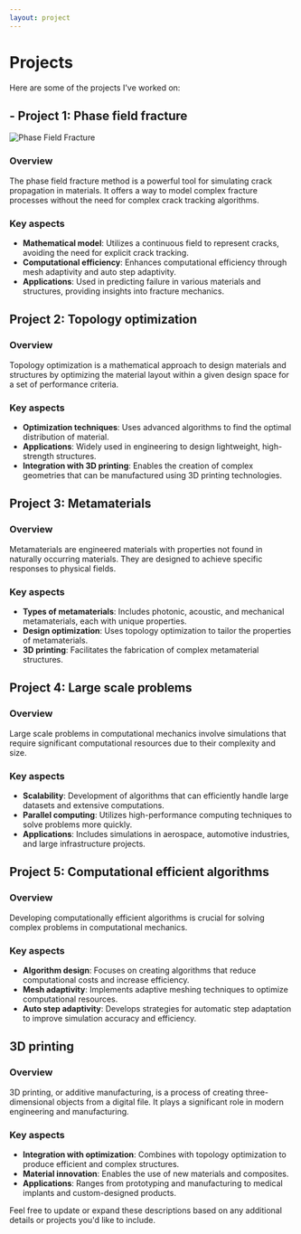 ```yaml
---
layout: project
---
```


# Projects

Here are some of the projects I've worked on:


## - **Project 1**: Phase field fracture

![Phase Field Fracture](assets/images/phase_field_fracture.jpg)

### Overview
The phase field fracture method is a powerful tool for simulating crack propagation in materials. It offers a way to model complex fracture processes without the need for complex crack tracking algorithms.

### Key aspects
- **Mathematical model**: Utilizes a continuous field to represent cracks, avoiding the need for explicit crack tracking.
- **Computational efficiency**: Enhances computational efficiency through mesh adaptivity and auto step adaptivity.
- **Applications**: Used in predicting failure in various materials and structures, providing insights into fracture mechanics.

## **Project 2**: Topology optimization


### Overview
Topology optimization is a mathematical approach to design materials and structures by optimizing the material layout within a given design space for a set of performance criteria.

### Key aspects
- **Optimization techniques**: Uses advanced algorithms to find the optimal distribution of material.
- **Applications**: Widely used in engineering to design lightweight, high-strength structures.
- **Integration with 3D printing**: Enables the creation of complex geometries that can be manufactured using 3D printing technologies.

## **Project 3**: Metamaterials


### Overview
Metamaterials are engineered materials with properties not found in naturally occurring materials. They are designed to achieve specific responses to physical fields.

### Key aspects
- **Types of metamaterials**: Includes photonic, acoustic, and mechanical metamaterials, each with unique properties.
- **Design optimization**: Uses topology optimization to tailor the properties of metamaterials.
- **3D printing**: Facilitates the fabrication of complex metamaterial structures.

## **Project 4**: Large scale problems


### Overview
Large scale problems in computational mechanics involve simulations that require significant computational resources due to their complexity and size.

### Key aspects
- **Scalability**: Development of algorithms that can efficiently handle large datasets and extensive computations.
- **Parallel computing**: Utilizes high-performance computing techniques to solve problems more quickly.
- **Applications**: Includes simulations in aerospace, automotive industries, and large infrastructure projects.

## **Project 5**: Computational efficient algorithms


### Overview
Developing computationally efficient algorithms is crucial for solving complex problems in computational mechanics.

### Key aspects
- **Algorithm design**: Focuses on creating algorithms that reduce computational costs and increase efficiency.
- **Mesh adaptivity**: Implements adaptive meshing techniques to optimize computational resources.
- **Auto step adaptivity**: Develops strategies for automatic step adaptation to improve simulation accuracy and efficiency.

## 3D printing

### Overview
3D printing, or additive manufacturing, is a process of creating three-dimensional objects from a digital file. It plays a significant role in modern engineering and manufacturing.

### Key aspects
- **Integration with optimization**: Combines with topology optimization to produce efficient and complex structures.
- **Material innovation**: Enables the use of new materials and composites.
- **Applications**: Ranges from prototyping and manufacturing to medical implants and custom-designed products.

Feel free to update or expand these descriptions based on any additional details or projects you'd like to include.
